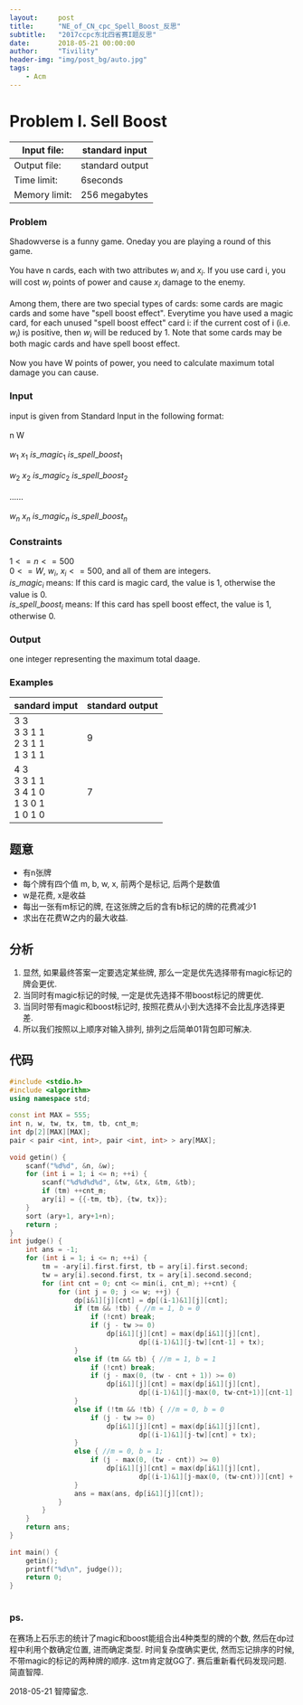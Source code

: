 ```yaml
---  
layout:     post  
title:      "NE_of_CN_cpc_Spell_Boost_反思"  
subtitle:   "2017ccpc东北四省赛I题反思"  
date:       2018-05-21 00:00:00  
author:     "Tivility"  
header-img: "img/post_bg/auto.jpg"  
tags:  
    - Acm  
---  
```

  
# Problem I. Sell Boost  
  
  
 Input file: | standard input  
 |-|-|  
 Output file: | standard output  
 Time limit: | 6seconds  
 Memory limit: | 256 megabytes  
  
### Problem  
  
 Shadowverse is a funny game. Oneday you are playing a round of this game.<br>  
 You have n cards, each with two attributes $w_i$ and $x_i$. If you use card i, you will cost $w_i$ points of power and cause $x_i$ damage to the enemy. <br>  
 Among them, there are two special types of cards: some cards are magic cards and some have "spell boost effect". Everytime you have used a magic card, for each unused "spell boost effect" card i: if the current cost of i (i.e. $w_i$) is positive, then $w_i$ will be reduced by 1. Note that some cards may be both magic cards and have spell boost effect. <br>  
 Now you have W points of power, you need to calculate maximum total damage you can cause. <br>  
  
 ### Input  
 input is given from Standard Input in the following format: <br>  
 n W <br>  
 $w_1$ $x_1$ $is\_magic_1$ $is\_spell\_boost_1$ <br>  
 $w_2$ $x_2$ $is\_magic_2$ $is\_spell\_boost_2$ <br>  
 ...... <br>  
 $w_n$ $x_n$ $is\_magic_n$ $is\_spell\_boost_n$ <br>  
  
 ### Constraints  
 $1 <= n <= 500$  
 $0 <= W,\ w_i,\ x_i<=500$, and all of them are integers.  
 $is\_magic_i$ means: If this card is magic card, the value is 1, otherwise the value is 0.  
 $is\_spell\_boost_i$ means: If this card has spell boost effect, the value is 1, otherwise 0.  
 ### Output  
 one integer representing the maximum total daage.  
 ### Examples  
 sandard imput | standard output  
 |-------------|-----------------|  
 3 3 <br> 3 3 1 1 <br> 2 3 1 1 <br> 1 3 1 1 | 9  
 4 3 <br> 3 3 1 1 <br> 3 4 1 0 <br> 1 3 0 1 <br> 1 0 1 0 | 7  
  
## 题意  
- 有n张牌  
- 每个牌有四个值 m, b, w, x, 前两个是标记, 后两个是数值  
- w是花费, x是收益  
- 每出一张有m标记的牌, 在这张牌之后的含有b标记的牌的花费减少1  
- 求出在花费W之内的最大收益.  
## 分析  
1. 显然, 如果最终答案一定要选定某些牌, 那么一定是优先选择带有magic标记的牌会更优.  
2. 当同时有magic标记的时候, 一定是优先选择不带boost标记的牌更优.  
3. 当同时带有magic和boost标记时, 按照花费从小到大选择不会比乱序选择更差.  
4. 所以我们按照以上顺序对输入排列, 排列之后简单01背包即可解决.  
  
## 代码  
  
  
``` cpp  
#include <stdio.h>  
#include <algorithm>  
using namespace std;  
  
const int MAX = 555;  
int n, w, tw, tx, tm, tb, cnt_m;  
int dp[2][MAX][MAX];  
pair < pair <int, int>, pair <int, int> > ary[MAX];  
  
void getin() {  
    scanf("%d%d", &n, &w);  
    for (int i = 1; i <= n; ++i) {  
        scanf("%d%d%d%d", &tw, &tx, &tm, &tb);  
        if (tm) ++cnt_m;  
        ary[i] = {{-tm, tb}, {tw, tx}};  
    }  
    sort (ary+1, ary+1+n);  
    return ;  
}  
int judge() {  
    int ans = -1;  
    for (int i = 1; i <= n; ++i) {  
        tm = -ary[i].first.first, tb = ary[i].first.second;  
        tw = ary[i].second.first, tx = ary[i].second.second;  
        for (int cnt = 0; cnt <= min(i, cnt_m); ++cnt) {  
            for (int j = 0; j <= w; ++j) {  
                dp[i&1][j][cnt] = dp[(i-1)&1][j][cnt];  
                if (tm && !tb) { //m = 1, b = 0  
                    if (!cnt) break;  
                    if (j - tw >= 0)  
                        dp[i&1][j][cnt] = max(dp[i&1][j][cnt],  
                                dp[(i-1)&1][j-tw][cnt-1] + tx);  
                }  
                else if (tm && tb) { //m = 1, b = 1  
                    if (!cnt) break;  
                    if (j - max(0, (tw - cnt + 1)) >= 0)  
                        dp[i&1][j][cnt] = max(dp[i&1][j][cnt],  
                                dp[(i-1)&1][j-max(0, tw-cnt+1)][cnt-1] + tx);  
                }  
                else if (!tm && !tb) { //m = 0, b = 0  
                    if (j - tw >= 0)  
                        dp[i&1][j][cnt] = max(dp[i&1][j][cnt],  
                                dp[(i-1)&1][j-tw][cnt] + tx);  
                }  
                else { //m = 0, b = 1;  
                    if (j - max(0, (tw - cnt)) >= 0)  
                        dp[i&1][j][cnt] = max(dp[i&1][j][cnt],  
                                dp[(i-1)&1][j-max(0, (tw-cnt))][cnt] + tx);  
                }  
                ans = max(ans, dp[i&1][j][cnt]);  
            }  
        }  
    }  
    return ans;  
}  
  
int main() {  
    getin();  
    printf("%d\n", judge());  
    return 0;  
}  
  
```  
  
### ps.  
在赛场上石乐志的统计了magic和boost能组合出4种类型的牌的个数, 然后在dp过程中利用个数确定位置, 进而确定类型. 时间复杂度确实更优, 然而忘记排序的时候, 不带magic的标记的两种牌的顺序. 这tm肯定就GG了. 赛后重新看代码发现问题. 简直智障.   
  
2018-05-21 智障留念.  
